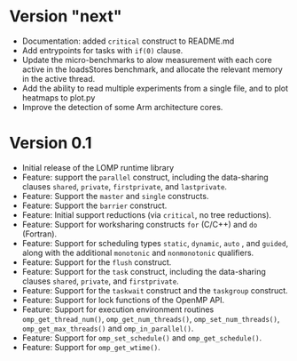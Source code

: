# Version "next"
* Documentation: added `critical` construct to README.md
* Add entrypoints for tasks with `if(0)` clause.
* Update the micro-benchmarks to alow measurement with each core
  active in the loadsStores benchmark, and allocate the relevant
  memory in the active thread.
* Add the ability to read multiple experiments from a single file, and
  to plot heatmaps to plot.py
* Improve the detection of some Arm architecture cores.

# Version 0.1
* Initial release of the LOMP runtime library
* Feature: support the `parallel` construct, including the data-sharing
  clauses `shared`,  `private`, `firstprivate`, and `lastprivate`.
* Feature: Support the `master` and `single` constructs.
* Feature: Support the `barrier` construct.
* Feature: Initial support reductions (via `critical`, no tree reductions).
* Feature: Support for worksharing constructs `for` (C/C++) and `do` (Fortran).
* Feature: Support for scheduling types `static`, `dynamic`, `auto` , and
  `guided`, along with the additional `monotonic` and `nonmonotonic`
  qualifiers.
* Feature: Support for the `flush` construct.
* Feature: Support for the `task` construct, including the data-sharing clauses
  `shared`, `private`, and `firstprivate`.
* Feature: Support for the `taskwait` construct and the `taskgroup` construct.
* Feature: Support for lock functions of the OpenMP API.
* Feature: Support for execution environment routines `omp_get_thread_num()`,
  `omp_get_num_threads()`, `omp_set_num_threads()`, `omp_get_max_threads()`
  and `omp_in_parallel()`.
* Feature: Support for `omp_set_schedule()` and `omp_get_schedule()`.
* Feature: Support for `omp_get_wtime()`.
